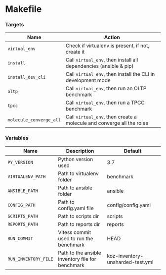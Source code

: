 # Makefile

### Targets

| Name | Action |
| -----| ------ |
| `virtual_env`   | Check if virtualenv is present, if not, create it |
| `install`   | Call `virtual_env`, then install all dependencies (ansible & pip) |
| `install_dev_cli`   | Call `virtual_env`, then install the CLI in development mode |
| `oltp`   | Call `virtual_env`, then run an OLTP benchmark |
| `tpcc`   | Call `virtual_env`, then run a TPCC benchmark |
| `molecule_converge_all`   | Call `virtual_env`, then create a molecule and converge all the roles |

### Variables

| Name | Description | Default |
| ---- | ----------- | ------- |
| `PY_VERSION`   | Python version used | 3.7 |
| `VIRTUALENV_PATH`   | Path to virtualenv folder | benchmark |
| `ANSIBLE_PATH`   | Path to ansible folder | ansible |
| `CONFIG_PATH`   | Path to config.yaml file | config/config.yaml |
| `SCRIPTS_PATH`   | Path to scripts dir | scripts |
| `REPORTS_PATH`   | Path to reports dir | reports |
| `RUN_COMMIT`   | Vitess commit used to run the benchmark | HEAD |
| `RUN_INVENTORY_FILE`   | Path to the ansible inventory file for benchmark| koz-inventory-unsharded-test.yml |
